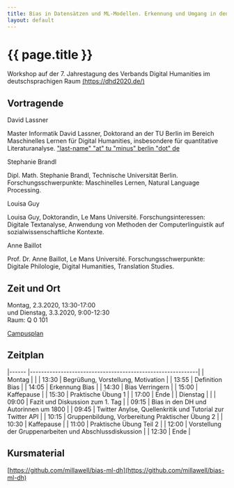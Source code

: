 ```yaml
---
title: Bias in Datensätzen und ML-Modellen. Erkennung und Umgang in den DH.
layout: default
---
```


# {{ page.title }}

Workshop auf der 7. Jahrestagung des Verbands Digital Humanities im deutschsprachigen Raum [(https://dhd2020.de/)](https://dhd2020.de/)

## Vortragende
David Lassner

Master Informatik David Lassner, Doktorand an der TU Berlin im Bereich Maschinelles Lernen für Digital Humanities, insbesondere für quantitative Literaturanalyse. ["last-name" "at" tu "minus" berlin "dot" de]()

Stephanie Brandl

Dipl. Math. Stephanie Brandl, Technische Universität Berlin. Forschungsschwerpunkte: Maschinelles Lernen, Natural Language Processing. 

Louisa Guy

Louisa Guy, Doktorandin, Le Mans Université. Forschungsinteressen: Digitale Textanalyse, Anwendung von Methoden der Computerlinguistik auf sozialwissenschaftliche Kontexte.

Anne Baillot

Prof. Dr. Anne Baillot, Le Mans Université. Forschungsschwerpunkte: Digitale Philologie, Digital Humanities, Translation Studies.

## Zeit und Ort

Montag, 2.3.2020, 13:30-17:00  
und Dienstag, 3.3.2020, 9:00-12:30  
Raum: Q 0 101

[Campusplan](https://www.uni-paderborn.de/fileadmin/anreise-lageplan/Lageplan_Universitaet_Paderborn_Maerz_2019.jpg)

## Zeitplan

|------    |------------------------------------------------------------|
| Montag   |                                                            |
| 13:30    | Begrüßung, Vorstellung, Motivation                         |
| 13:55    | Definition Bias                                            |
| 14:05    | Erkennung Bias                                             |
| 14:30    | Bias Verringern                                            |
| 15:00    | Kaffepause                                                 |
| 15:30    | Praktische Übung 1                                         |
| 17:00    | Ende                                                       |
| Dienstag |                                                            |
| 09:00    | Fazit und Diskussion zum 1. Tag                            |
| 09:15    | Bias in den DH und Autorinnen um 1800                      |
| 09:45    | Twitter Anylse, Quellenkritik und Tutorial zur Twitter API |
| 10:15    | Gruppenbildung, Vorbereitung Praktischer Übung 2           |
| 10:30    | Kaffepause                                                 |
| 11:00    | Praktische Übung Teil 2                                    |
| 12:00    | Vorstellung der Gruppenarbeiten und Abschlussdiskussion    |
| 12:30    | Ende                                                       |

## Kursmaterial
[https://github.com/millawell/bias-ml-dh](https://github.com/millawell/bias-ml-dh)
